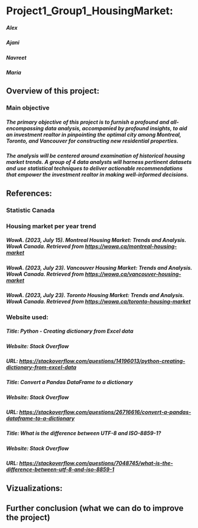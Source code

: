 # Project1_Group1_HousingMarket: 
##### Alex 
##### Ajani
##### Navreet
##### Maria

## Overview of this project: 
### Main objective
##### The primary objective of this project is to furnish a profound and all-encompassing data analysis, accompanied by profound insights, to aid an investment realtor in pinpointing the optimal city among Montreal, Toronto, and Vancouver for constructing new residential properties. 

##### The analysis will be centered around examination of historical housing market trends. A group of 4 data analysts will harness pertinent datasets and use  statistical techniques to deliver actionable recommendations that empower the investment realtor in making well-informed decisions.


## References: 
### Statistic Canada
##### 


### Housing market per year trend
##### WowA. (2023, July 15). Montreal Housing Market: Trends and Analysis. WowA Canada. Retrieved from https://wowa.ca/montreal-housing-market
##### WowA. (2023, July 23). Vancouver Housing Market: Trends and Analysis. WowA Canada. Retrieved from https://wowa.ca/vancouver-housing-market
##### WowA. (2023, July 23). Toronto Housing Market: Trends and Analysis. WowA Canada. Retrieved from https://wowa.ca/toronto-housing-market

### Website used: 

#####  Title: Python - Creating dictionary from Excel data
##### Website: Stack Overflow
##### URL: https://stackoverflow.com/questions/14196013/python-creating-dictionary-from-excel-data

##### Title: Convert a Pandas DataFrame to a dictionary
##### Website: Stack Overflow
##### URL: https://stackoverflow.com/questions/26716616/convert-a-pandas-dataframe-to-a-dictionary 

##### Title: What is the difference between UTF-8 and ISO-8859-1?
##### Website: Stack Overflow
##### URL: https://stackoverflow.com/questions/7048745/what-is-the-difference-between-utf-8-and-iso-8859-1

## Vizualizations: 
## Further conclusion (what we can do to improve the project) 
